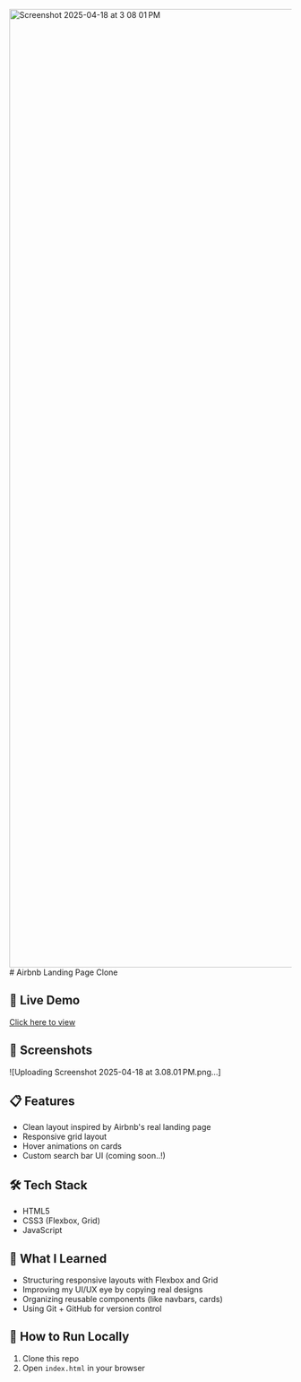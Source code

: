 <img width="1710" alt="Screenshot 2025-04-18 at 3 08 01 PM" src="https://github.com/user-attachments/assets/68227b36-34c0-4b81-b2df-4de7fe925d54" /># Airbnb Landing Page Clone

## 🚀 Live Demo
[Click here to view](https://vrajchariot.github.io/Airbnb/)

## 📸 Screenshots
![Uploading Screenshot 2025-04-18 at 3.08.01 PM.png…]


## 📋 Features
- Clean layout inspired by Airbnb's real landing page
- Responsive grid layout
- Hover animations on cards
- Custom search bar UI (coming soon..!)

## 🛠 Tech Stack
- HTML5
- CSS3 (Flexbox, Grid)
- JavaScript

## 🤯 What I Learned
- Structuring responsive layouts with Flexbox and Grid
- Improving my UI/UX eye by copying real designs
- Organizing reusable components (like navbars, cards)
- Using Git + GitHub for version control

## 📁 How to Run Locally
1. Clone this repo
2. Open `index.html` in your browser
